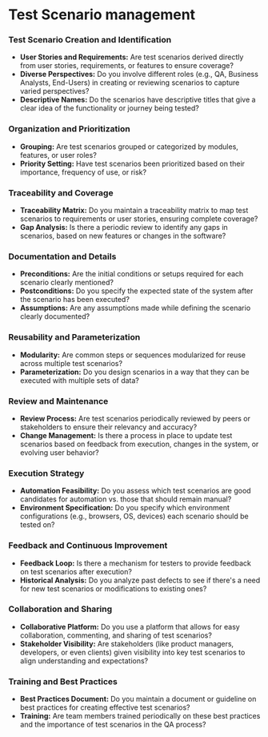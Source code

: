 # Test Scenario management

### **Test Scenario Creation and Identification**

- **User Stories and Requirements:** Are test scenarios derived directly from user stories, requirements, or features to ensure coverage?
- **Diverse Perspectives:** Do you involve different roles (e.g., QA, Business Analysts, End-Users) in creating or reviewing scenarios to capture varied perspectives?
- **Descriptive Names:** Do the scenarios have descriptive titles that give a clear idea of the functionality or journey being tested?

### **Organization and Prioritization**

- **Grouping:** Are test scenarios grouped or categorized by modules, features, or user roles?
- **Priority Setting:** Have test scenarios been prioritized based on their importance, frequency of use, or risk?

### **Traceability and Coverage**

- **Traceability Matrix:** Do you maintain a traceability matrix to map test scenarios to requirements or user stories, ensuring complete coverage?
- **Gap Analysis:** Is there a periodic review to identify any gaps in scenarios, based on new features or changes in the software?

### **Documentation and Details**

- **Preconditions:** Are the initial conditions or setups required for each scenario clearly mentioned?
- **Postconditions:** Do you specify the expected state of the system after the scenario has been executed?
- **Assumptions:** Are any assumptions made while defining the scenario clearly documented?

### **Reusability and Parameterization**

- **Modularity:** Are common steps or sequences modularized for reuse across multiple test scenarios?
- **Parameterization:** Do you design scenarios in a way that they can be executed with multiple sets of data?

### **Review and Maintenance**

- **Review Process:** Are test scenarios periodically reviewed by peers or stakeholders to ensure their relevancy and accuracy?
- **Change Management:** Is there a process in place to update test scenarios based on feedback from execution, changes in the system, or evolving user behavior?

### **Execution Strategy**

- **Automation Feasibility:** Do you assess which test scenarios are good candidates for automation vs. those that should remain manual?
- **Environment Specification:** Do you specify which environment configurations (e.g., browsers, OS, devices) each scenario should be tested on?

### **Feedback and Continuous Improvement**

- **Feedback Loop:** Is there a mechanism for testers to provide feedback on test scenarios after execution?
- **Historical Analysis:** Do you analyze past defects to see if there's a need for new test scenarios or modifications to existing ones?

### **Collaboration and Sharing**

- **Collaborative Platform:** Do you use a platform that allows for easy collaboration, commenting, and sharing of test scenarios?
- **Stakeholder Visibility:** Are stakeholders (like product managers, developers, or even clients) given visibility into key test scenarios to align understanding and expectations?

### **Training and Best Practices**

- **Best Practices Document:** Do you maintain a document or guideline on best practices for creating effective test scenarios?
- **Training:** Are team members trained periodically on these best practices and the importance of test scenarios in the QA process?
